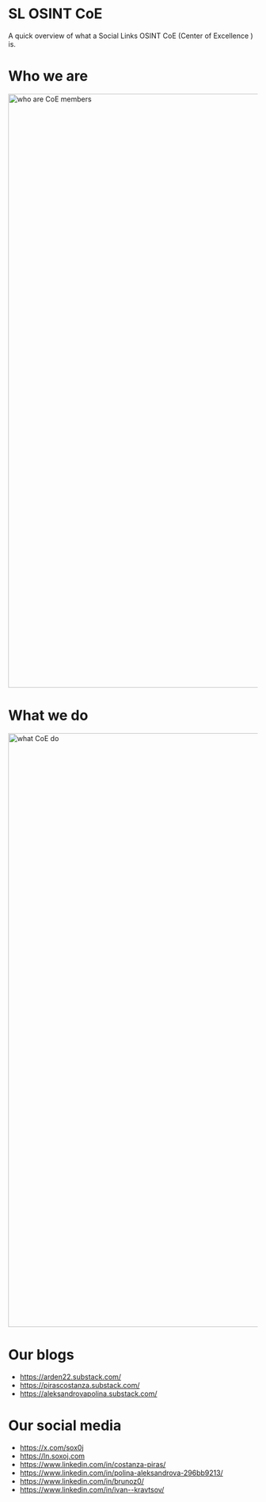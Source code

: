 # SL OSINT CoE

A quick overview of what a Social Links OSINT CoE (Center of Excellence ) is.

# Who we are

<img width="1200" alt="who are CoE members" src="https://github.com/SocialLinks-IO/center-of-excellence/assets/31013580/19feeb75-8705-4a1a-b01c-d93a32412f6e">

# What we do

<img width="1200" alt="what CoE do" src="https://github.com/SocialLinks-IO/center-of-excellence/assets/31013580/a42fe456-1127-4ae2-90e2-2357d7108132">

# Our blogs

- https://arden22.substack.com/
- https://pirascostanza.substack.com/
- https://aleksandrovapolina.substack.com/

# Our social media

- https://x.com/sox0j
- https://ln.soxoj.com
- https://www.linkedin.com/in/costanza-piras/
- https://www.linkedin.com/in/polina-aleksandrova-296bb9213/
- https://www.linkedin.com/in/brunoz0/
- https://www.linkedin.com/in/ivan--kravtsov/
